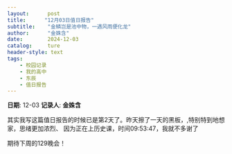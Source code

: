 ```yaml
---
layout:      post
title:      "12月03日值日报告"
subtitle:    "金鳞岂是池中物，一遇风雨便化龙"
author:      "金姝含"
date:        2024-12-03
catalog:     ture
header-style: text
tags: 
    - 校园记录
    - 我的高中
    - 东辰
    - 值日报告
---
```


**日期**: 12-03
**记录人**: **金姝含**

其实我写这篇值日报告的时候已是第2天了。昨天擦了一天的黑板，,特别特到地想家，思绪更加浓烈、
因为正在上历史课，时间09:53:47，我就不多谢了

期待下周的129晚会！
